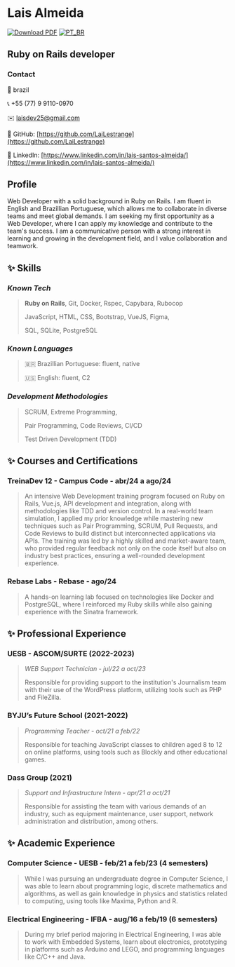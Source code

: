 # Lais Almeida
[![Download PDF](https://img.shields.io/badge/download-pdf-black?style=for-the-badge)](https://github.com/LaiLestrange/LaiLestrange/blob/main/resumes/%5BEN%5D%20Lais%20Almeida%20-%20Ruby%20on%20Rails%20Developer.pdf)
[![PT_BR](https://img.shields.io/badge/lang-ptbr-green?style=for-the-badge)](https://github.com/LaiLestrange/LaiLestrange/blob/main/resumes/Curriculo.md)

## Ruby on Rails developer

### Contact

📍 brazil

📞 +55 (77) 9 9110-0970

✉️ laisdev25@gmail.com

🔗 GitHub: [https://github.com/LaiLestrange](https://github.com/LaiLestrange)

🔗 LinkedIn: [https://www.linkedin.com/in/lais-santos-almeida/](https://www.linkedin.com/in/lais-santos-almeida/)

## Profile

Web Developer with a solid background in Ruby on Rails. I am fluent in English and Brazillian Portuguese, which allows me to collaborate in diverse teams and meet global demands. I am seeking my first opportunity as a Web Developer, where I can apply my knowledge and contribute to the team's success. I am a communicative person with a strong interest in learning and growing in the development field, and I value collaboration and teamwork.

## ✨ Skills

### _Known Tech_

> **Ruby on Rails**, Git, Docker, Rspec, Capybara, Rubocop
>
> JavaScript, HTML, CSS, Bootstrap, VueJS, Figma,
>
> SQL, SQLite, PostgreSQL

### _Known Languages_

> 🇧🇷 Brazillian Portuguese: fluent, native
>
> 🇺🇸 English: fluent, C2

### _Development Methodologies_

> SCRUM, Extreme Programming,
>
> Pair Programming, Code Reviews, CI/CD
>
> Test Driven Development (TDD)

## ✨ Courses and Certifications

### TreinaDev 12 - Campus Code - abr/24 a ago/24

> An intensive Web Development training program focused on Ruby on Rails, Vue.js, API development and integration, along with methodologies like TDD and version control. In a real-world team simulation, I applied my prior knowledge while mastering new techniques such as Pair Programming, SCRUM, Pull Requests, and Code Reviews to build distinct but interconnected applications via APIs. The training was led by a highly skilled and market-aware team, who provided regular feedback not only on the code itself but also on industry best practices, ensuring a well-rounded development experience.

### Rebase Labs - Rebase - ago/24

> A hands-on learning lab focused on technologies like Docker and PostgreSQL, where I reinforced my Ruby skills while also gaining experience with the Sinatra framework.


## ✨ Professional Experience

### UESB - ASCOM/SURTE (2022-2023)
> _WEB Support Technician - jul/22 a oct/23_
>
> Responsible for providing support to the institution's Journalism team with their use of the WordPress platform, utilizing tools such as PHP and FileZilla.

### BYJU’s Future School (2021-2022)
> _Programming Teacher - oct/21 a feb/22_
>
> Responsible for teaching JavaScript classes to children aged 8 to 12 on online platforms, using tools such as Blockly and other educational games.

### Dass Group (2021)
> _Support and Infrastructure Intern - apr/21 a oct/21_
>
> Responsible for assisting the team with various demands of an industry, such as equipment maintenance, user support, network administration and distribution, among others.

## ✨ Academic Experience

### Computer Science  - UESB - feb/21 a feb/23 (4 semesters)
> While I was pursuing an undergraduate degree in Computer Science, I was able to learn about programming logic, discrete mathematics and algorithms, as well as gain knowledge in physics and statistics related to computing, using tools like Maxima, Python and R.

### Electrical Engineering - IFBA - aug/16 a feb/19 (6 semesters)
> During my brief period majoring in Electrical Engineering, I was able to work with Embedded Systems, learn about electronics, prototyping in platforms such as Arduino and LEGO, and programming languages like C/C++ and Java.
